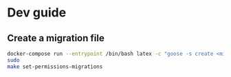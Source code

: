 # Dev guide

## Create a migration file

```sh
docker-compose run --entrypoint /bin/bash latex -c "goose -s create <migration_name> sql"
sudo 
make set-permissions-migrations
```
